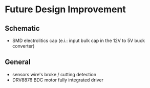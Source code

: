 # Future Design Improvement

## Schematic

* SMD electrolitics cap (e.i.: input bulk cap in the 12V to 5V buck converter)





## General

* sensors wire's broke / cutting detection
* DRV8876 BDC motor fully integrated driver
